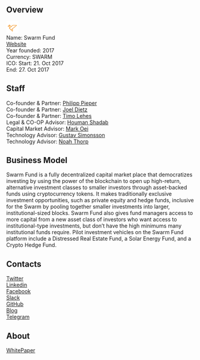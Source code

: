 ## Overview
![logo](../projects/logo/swarm_fund.png)  
Name: Swarm Fund  
[Website](https://swarm.fund/)  
Year founded: 2017  
Currency: SWARM  
ICO: Start: 21. Oct 2017  
End: 27. Oct 2017
## Staff
Co-founder & Partner: [Philipp Pieper](../people/philipp_pieper.md)  
Co-founder & Partner: [Joel Dietz](../people/joel_dietz.md)  
Co-founder & Partner: [Timo Lehes](../people/timo_lehes.md)  
Legal & CO-OP Advisor: [Houman Shadab](../people/houman_shadab.md)  
Capital Market Advisor: [Mark Oei](../people/mark_oei.md)  
Technology Advisor: [Gustav Simonsson](../people/gustav_simonsson.md)  
Technology Advisor: [Noah Thorp](../people/noah_thorp.md)
## Business Model
Swarm Fund is a fully decentralized capital market place that democratizes investing by using the power of the blockchain to open up high-return, alternative investment classes to smaller investors through asset-backed funds using cryptocurrency tokens. It makes traditionally exclusive investment opportunities, such as private equity and hedge funds, inclusive for the Swarm by pooling together smaller investments into larger, institutional-sized blocks. Swarm Fund also gives fund managers access to more capital from a new asset class of investors who want access to institutional-type investments, but don’t have the high minimums many institutional funds require. Pilot investment vehicles on the Swarm Fund platform include a Distressed Real Estate Fund, a Solar Energy Fund, and a Crypto Hedge Fund.
## Contacts  
[Twitter](https://twitter.com/theswarmfund)  
[Linkedin](https://www.linkedin.com/company/5229919/)  
[Facebook](https://www.facebook.com/swarmalliance/)  
[Slack](https://swarmfundteam.slack.com/?redir=%2Fmessages%2F%40slackbot)  
[GitHub](https://github.com/swarmfund)  
[Blog](https://blog.swarm.fund/)  
[Telegram](https://t.me/joinchat/AAAAAEMPAz9QWYGPz4dDkA)
## About  
[WhitePaper](https://swarmfund.blob.core.windows.net/swarmassets/swarm-whitepaper-v081.pdf) 
